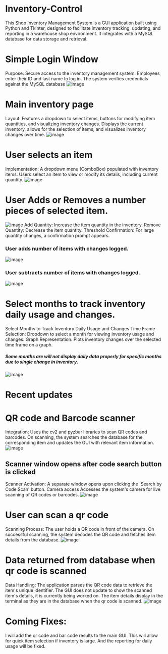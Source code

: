 # Inventory-Control
This Shop Inventory Management System is a GUI application built using Python and Tkinter, designed to facilitate inventory tracking, updating, and reporting in a warehouse shop environment. It integrates with a MySQL database for data storage and retrieval.

# Simple Login Window
Purpose: Secure access to the inventory management system. Employees enter their ID and last name to log in. The system verifies credentials against the MySQL database
![image](https://github.com/jcast6/Inventory-Control/assets/89822103/ab52eb81-06a9-4b1f-a78e-b7210ad0f165)

# Main inventory page
Layout: Features a dropdown to select items, buttons for modifying item quantities, and visualizing inventory changes. Displays the current inventory, allows for the selection of items, and visualizes inventory changes over time.
![image](https://github.com/jcast6/Inventory-Control/assets/89822103/e42d781b-ea72-4779-9263-b22f3e61934b)

# User selects an item
Implementation: A dropdown menu (ComboBox) populated with inventory items. Users select an item to view or modify its details, including current quantity.
![image](https://github.com/jcast6/Inventory-Control/assets/89822103/69407330-c988-45ad-9af3-97b3cac760a2)

# User Adds or Removes a number pieces of selected item. 
![image](https://github.com/jcast6/Inventory-Control/assets/89822103/4bec69be-9ec4-4e71-9571-5614be4abc35)
Add Quantity: Increase the item quantity in the inventory.
Remove Quantity: Decrease the item quantity.
Threshold Confirmation: For large quantity changes, a confirmation prompt appears.
### User adds number of items with changes logged.
![image](https://github.com/jcast6/Inventory-Control/assets/89822103/1105d136-1ac7-49fb-988b-5a4204035d6f)
### User subtracts number of items with changes logged.
![image](https://github.com/jcast6/Inventory-Control/assets/89822103/f97e4042-4085-423d-aff0-1cb4d01df7ce)


# Select months to track inventory daily usage and changes.
Select Months to Track Inventory Daily Usage and Changes
Time Frame Selection: Dropdown to select a month for viewing inventory usage and changes.
Graph Representation: Plots inventory changes over the selected time frame on a graph.
##### Some months are will not display daily data properly for specific months due to single change in inventory.
![image](https://github.com/jcast6/Inventory-Control/assets/89822103/08899777-4359-4b81-92b8-c40f7eece134)

# Recent updates

# QR code and Barcode scanner 
Integration: Uses the cv2 and pyzbar libraries to scan QR codes and barcodes. On scanning, the system searches the database for the corresponding item and updates the GUI with relevant item information.
![image](https://github.com/jcast6/Inventory-Control/assets/89822103/fad5b674-a697-4d91-87fc-26635a745d28)

## Scanner window opens after code search button is clicked
Scanner Activation: A separate window opens upon clicking the 'Search by Code Scan' button. Camera access Accesses the system's camera for live scanning of QR codes or barcodes.
![image](https://github.com/jcast6/Inventory-Control/assets/89822103/977b7b20-6c76-439b-9501-e1ce4e4ec8e2)

# User can scan a qr code
Scanning Process: The user holds a QR code in front of the camera. On successful scanning, the system decodes the QR code and fetches item details from the database.
![image](https://github.com/jcast6/Inventory-Control/assets/89822103/530d4d44-39fc-496e-861d-4f79b641f5f0)

# Data returned from database when qr code is scanned
Data Handling: The application parses the QR code data to retrieve the item's unique identifier. The GUI does not update to show the scanned item's details, it is currently being worked on. The item details display in the terminal as they are in the database when the qr code is scanned.
![image](https://github.com/jcast6/Inventory-Control/assets/89822103/eae5ab78-a9ee-4f5b-8d48-b08a14c48cb9)


# Coming Fixes:
I will add the qr code and bar code results to the main GUI. This will allow for quick item selection if inventory is large. And the reporting for daily usage will be fixed.







